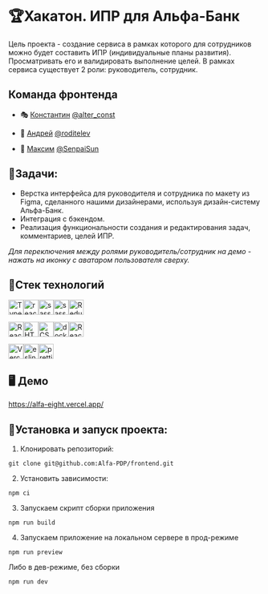 # 🏆Хакатон. ИПР для Альфа-Банк

Цель проекта - создание сервиса в рамках которого для сотрудников можно будет
составить ИПР (индивидуальные планы развития). Просматривать его и валидировать выполнение
целей. В рамках сервиса существует 2 роли: руководитель, сотрудник. 


## Команда фронтенда

- 🎭 [Константин](https://github.com/ConstantineEpifanov)  <a href="https://t.me/alter_const" target="_blank">@alter_const</a> 

- 🏅 [Андрей](https://github.com/rodandr13)  <a href="https://t.me/roditelev" target="_blank">@roditelev</a>

- 🎎 [Максим](https://github.com/SenpaiSun)  <a href="https://t.me/SenpaiSun" target="_blank">@SenpaiSun</a>


## 💼Задачи:

- Верстка интерфейса для руководителя и сотрудника по макету из Figma, сделанного нашими дизайнерами, используя дизайн-систему Альфа-Банк.
- Интеграция с бэкендом.
- Реализация функциональности создания и редактирования задач, комментариев, целей ИПР.

 _Для переключения между ролями руководитель/сотрудник на демо - нажать на иконку с аватаром пользователя сверху._

## 🦾Стек технологий

<img src="https://img.shields.io/badge/TypeScript-007ACC?style=for-the-badge&logo=typescript&logoColor=white" alt="TypeScript" height="30"/><img src="https://img.shields.io/badge/react-%2320232a.svg?style=for-the-badge&logo=react&logoColor=%2361DAFB" alt="react" height="30"/><img src="https://img.shields.io/badge/Sass-CC6699?style=for-the-badge&logo=sass&logoColor=white" alt="sass" height="30"/><img src="https://img.shields.io/badge/Material--UI-0081CB?style=for-the-badge&logo=material-ui&logoColor=white" alt="sass" height="30"/><img src="https://img.shields.io/badge/Redux-593D88?style=for-the-badge&logo=redux&logoColor=white" alt="Redux" height="30"/>

<img src="https://img.shields.io/badge/React_Router-CA4245?style=for-the-badge&logo=react-router&logoColor=white" alt="React_Router" height="30"/><img src="https://img.shields.io/badge/HTML5-E34F26?style=for-the-badge&logo=html5&logoColor=white" alt="HTML5" height="30"/><img src="https://img.shields.io/badge/CSS3-1572B6?style=for-the-badge&logo=css3&logoColor=white" alt="CSS3" height="30"/><img src="https://img.shields.io/badge/docker-%230db7ed.svg?style=for-the-badge&logo=docker&logoColor=white" alt="docker" height="30"/><img src="https://img.shields.io/badge/React%20Hook%20Form-%23EC5990.svg?style=for-the-badge&logo=reacthookform&logoColor=white" alt="React_Router" height="30"/> 

<img src="https://img.shields.io/badge/Vercel-000000?style=for-the-badge&logo=vercel&logoColor=white" alt="Vercel" height="30"/><img src="https://img.shields.io/badge/eslint-3A33D1?style=for-the-badge&logo=eslint&logoColor=white" alt="eslint" height="30"/><img src="https://img.shields.io/badge/prettier-1A2C34?style=for-the-badge&logo=prettier&logoColor=F7BA3E" alt="prettier" height="30"/>



## 🖥 Демо

https://alfa-eight.vercel.app/


## 🚀Установка и запуск проекта:

1. Клонировать репозиторий:
```gitbash
git clone git@github.com:Alfa-PDP/frontend.git
```
2. Установить зависимости:
```gitbash
npm ci
```

3. Запускаем скрипт сборки приложения
```gitbash
npm run build
```

4. Запускаем приложение на локальном сервере в прод-режиме
```gitbash
npm run preview
```

Либо в дев-режиме, без сборки
```gitbash
npm run dev
```




